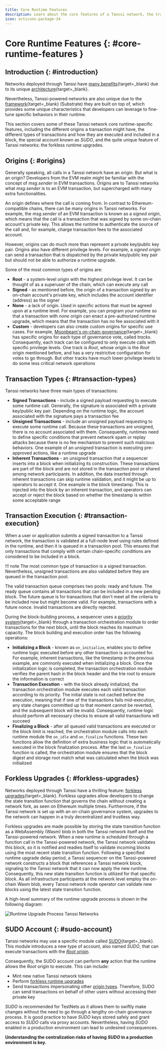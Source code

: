 ```yaml
---
title: Core Runtime Features
description: Learn about the core features of a Tanssi network, the transactions types, how they are executed and included in a block, and the forkless runtime upgrades.
icon: octicons-package-24
---
```


# Core Runtime Features {: #core-runtime-features }

## Introduction {: #introduction}

Networks deployed through Tanssi have [many benefits](/learn/tanssi/overview/#what-tanssi-provides){target=\_blank} due to its unique [architecture](/learn/tanssi/overview/#tanssi-architecture){target=\_blank}.

Nevertheless, Tanssi-powered networks are also unique due to the [framework](/learn/framework/){target=\_blank} (Substrate) they are built on top of, which provides some unique characteristics that developers can leverage to fine-tune specific behaviors in their runtime.

This section covers some of these Tanssi network core runtime-specific features, including the different origins a transaction might have, the different types of transactions and how they are executed and included in a block, the special account known as _SUDO_, and the quite unique feature of Tanssi networks: the forkless runtime upgrades.

## Origins {: #origins}

Generally speaking, all calls in a Tanssi network have an origin. But what is an origin? Developers from the EVM realm might be familiar with the concept of _msg.sender_ in EVM transactions. Origins are to Tanssi networks what _msg.sender_ is to an EVM transaction, but supercharged with many extra functionalities.

An origin defines where the call is coming from. In contrast to Ethereum-compatible chains, there can be many origins in Tanssi networks. For example, the _msg.sender_ of an EVM transaction is known as a _signed origin_, which means that the call is a transaction that was signed by some on-chain account's private key. This allows the runtime to authenticate the source of the call and, for example, charge transaction fees to the associated account.

However, origins can do much more than represent a private key/public key pair. Origins also have different privilege levels. For example, a _signed origin_ can send a transaction that is dispatched by the private key/public key pair but should not be able to authorize a runtime upgrade.

Some of the most common types of origins are:

- **Root** - a system-level origin with the highest privilege level. It can be thought of as a superuser of the chain, which can execute any call
- **Signed** - as mentioned before, the origin of a transaction signed by an on-chain account's private key, which includes the account identifier (address) as the signer
- **None** - a lack of origin. Used in specific actions that must be agreed upon at a runtime level. For example, you can program your runtime so that a transaction with _none_  origin can enact a pre-authorized runtime upgrade, which means that the transaction has no fee associated with it
- **Custom** - developers can also create custom origins for specific use cases. For example, [Moonbeam's on-chain governance](https://docs.moonbeam.network/learn/features/governance){target=\_blank} has specific origins for each type of governance vote, called _tracks_. Consequently, each track can be configured to only execute calls with specific privilege levels. One track is _Root_, whose origin is the _Root_ origin mentioned before, and has a very restrictive configuration for votes to go through. But other tracks have much lower privilege levels to do some less critical network operations

## Transaction Types {: #transaction-types}

Tanssi networks have three main types of transactions:

- **Signed Transactions** - include a signed payload requesting to execute some runtime call. Generally, the signature is associated with a private key/public key pair. Depending on the runtime logic, the account associated with the signature pays a transaction fee
- **Unsigned Transactions** - include an unsigned payload requesting to execute some runtime call. Because these transactions are unsigned, there is no account associated with them. Consequently, runtimes need to define specific conditions that prevent network spam or replay attacks because there is no fee mechanism to prevent such malicious behaviors. One example of an unsigned transaction is executing pre-approved actions, like a runtime upgrade
- **Inherent Transactions** - an unsigned transaction that a sequencer inserts into a block when initializing its construction. These transactions are part of the block and are not stored in the transaction pool or shared among network participants. In addition, the data inserted through inherent transactions can skip runtime validation, and it might be up to operators to accept it. One example is the block timestamp. This is injected into the block by an inherent transaction, and operators can accept or reject the block based on whether the timestamp is within some acceptable range

## Transaction Execution {: #transaction-execution}

When a user or application submits a signed transaction to a Tanssi network, the transaction is validated at a full-node level using rules defined in the runtime, and then it is queued in a transaction pool. This ensures that only transactions that comply with certain chain-specific conditions are considered to be included in a block.

!!! note
    The most common type of transaction is a signed transaction. Nevertheless, unsigned transactions are also validated before they are queued in the transaction pool.

The valid transaction queue comprises two pools: ready and future. The ready queue contains all transactions that can be included in a new pending block. The future queue is for transactions that don't meet all the criteria to be included now but might become valid. For example, transactions with a future nonce. Invalid transactions are directly rejected.

During the block-building process, a sequencer uses a [priority system](https://github.com/paritytech/substrate/blob/fb24fda76d613305ebb2e5728c75362c94b64aa1/frame/transaction-payment/src/lib.rs#L614-L681){target=\_blank} through a transaction orchestration module to order transactions for the next block, until the block reaches its maximum capacity. The block building and execution order has the following operations:

- **Initializing a Block** - known as `on_initialize`,  enables you to define runtime logic executed before any other transaction is accounted for. For example, inherent transactions, like the timestamp in the previous example, are commonly executed when initializing a block. Once the initialization logic is completed, the transaction orchestration module verifies the parent hash in the block header and the trie root to ensure the information is correct
- **Transaction Execution** - with the block already initialized, the transaction orchestration module executes each valid transaction according to its priority. The initial state is not cached before the execution, meaning that if one of the transactions fails mid-execution, any state changes committed up to that moment cannot be reverted, and the subsequent block will be invalid. Consequently, runtime logic should perform all necessary checks to ensure all valid transactions will succeed
- **Finalizing a Block** - after all queued valid transactions are executed or the block limit is reached, the orchestration module calls into each runtime module the `on_idle` and `on_finalize` functions. These two functions allow the definition of extra business logic that is automatically executed in the block finalization process. After the last `on_finalize` function is called, the orchestration module ensures that the block digest and storage root match what was calculated when the block was initialized

## Forkless Upgrades {: #forkless-upgrades}

Networks deployed through Tanssi have a thrilling feature: [forkless upgrades](https://docs.polkadot.com/develop/parachains/maintenance/runtime-upgrades/){target=\_blank}. Forkless upgrades allow developers to change the state transition function that governs the chain without creating a network fork, as seen on Ethereum multiple times. Furthermore, if the Tanssi network is set up with an on-chain governance system, upgrades to the network can happen in a truly decentralized and trustless way.

Forkless upgrades are made possible by storing the state transition function as a WebAssembly (Wasm) blob in both the Tanssi network itself and the Tanssi-powered network. When a new runtime is scheduled through a function call in the Tanssi-powered network, the Tanssi network validates this block, so it is notified and readies itself to validate incoming blocks using the most recent state transition function. Following a specified runtime upgrade delay period, a Tanssi sequencer on the Tanssi-powered network constructs a block that references a Tanssi network block, signaling to the Tanssi network that it can now apply the new runtime. Consequently, this new state transition function is utilized for that specific block. As all infrastructure participants at the network level employ the on-chain Wasm blob, every Tanssi network node operator can validate new blocks using the latest state transition function.

A high-level summary of the runtime upgrade process is shown in the following diagram:

![Runtime Upgrade Process Tanssi Networks](/images/learn/decentralized-networks/runtime-features/runtime-features-1.webp)

## SUDO Account {: #sudo-account}

Tanssi networks may use a specific module called [SUDO](https://paritytech.github.io/polkadot-sdk/master/pallet_sudo/pallet/struct.Pallet.html){target=\_blank}. This module introduces a new type of account, also named _SUDO_, that can execute transactions with the [_Root_ origin](#origins).

Consequently, the SUDO account can perform **any** action that the runtime allows the _Root_ origin to execute. This can include:

- Mint new native Tanssi network tokens
- Perform [forkless runtime upgrades](#forkless-upgrades)
- Send transactions impersonating other [origin types](#origins). Therefore, SUDO can send transactions on behalf of other users without accessing their private key

_SUDO_ is recommended for TestNets as it allows them to swiftly make changes without the need to go through a lengthy on-chain governance process. It is good practice to have _SUDO_ keys stored safely and grant access to _SUDO_ calls via proxy accounts. Nevertheless, having _SUDO_ enabled in a production environment can lead to undesired consequences.

**Understanding the centralization risks of having _SUDO_ in a production environment is key.**
